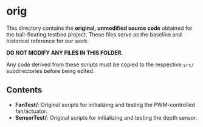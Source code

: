 # orig

This directory contains the **original, unmodified source code** obtained for the ball-floating testbed project. These files serve as the baseline and historical reference for our work.

**DO NOT MODIFY ANY FILES IN THIS FOLDER.**

Any code derived from these scripts must be copied to the respective `src/` subdirectories before being edited.

## Contents

* **FanTest/**: Original scripts for initializing and testing the PWM-controlled fan/actuator.
* **SensorTest/**: Original scripts for initializing and testing the depth sensor.
